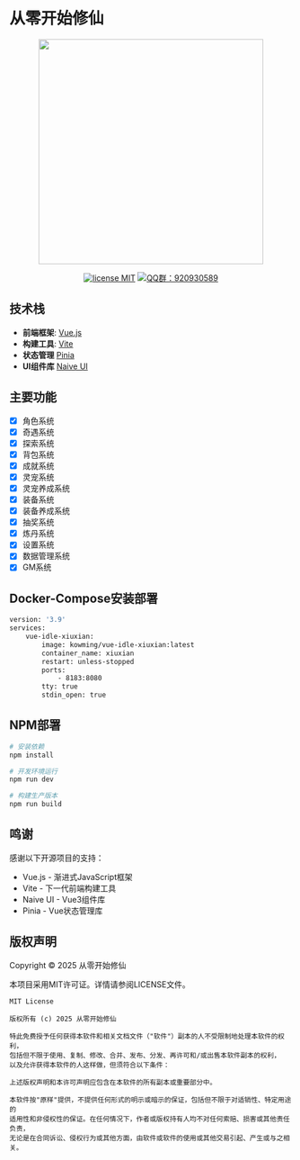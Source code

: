 # 从零开始修仙
<p align="center">
    <img src="https://i0.hdslb.com/bfs/article/c5bd547efa79470ccaab206c22b694c48941412.png" width="400">
</p>
<p align="center">
    <a href="https://opensource.org/licenses/MIT"><img src="https://img.shields.io/badge/license-MIT-blue" alt="license MIT"></a>
    <a href="https://qm.qq.com/q/iifNs5qukg"><img src="https://img.shields.io/badge/QQ%E7%BE%A4-920930589-green" alt="QQ群：920930589"></a>
</p>

## 技术栈

- **前端框架**: [Vue.js](https://cn.vuejs.org)
- **构建工具**: [Vite](https://cn.vite.dev)
- **状态管理** [Pinia](https://pinia.vuejs.org/zh)
- **UI组件库** [Naive UI](https://www.naiveui.com/zh-CN)

## 主要功能
- [x] 角色系统
- [x] 奇遇系统
- [x] 探索系统
- [x] 背包系统
- [x] 成就系统
- [x] 灵宠系统
- [x] 灵宠养成系统
- [x] 装备系统
- [x] 装备养成系统
- [x] 抽奖系统
- [x] 炼丹系统 
- [x] 设置系统
- [x] 数据管理系统
- [x] GM系统

## Docker-Compose安装部署
```bash
version: '3.9'
services:
    vue-idle-xiuxian:
        image: kowming/vue-idle-xiuxian:latest
        container_name: xiuxian
        restart: unless-stopped
        ports:
            - 8183:8080
        tty: true
        stdin_open: true
```

## NPM部署
```bash
# 安装依赖
npm install

# 开发环境运行
npm run dev

# 构建生产版本
npm run build
```

## 鸣谢

感谢以下开源项目的支持：

- Vue.js - 渐进式JavaScript框架
- Vite - 下一代前端构建工具
- Naive UI - Vue3组件库
- Pinia - Vue状态管理库

## 版权声明

Copyright © 2025 从零开始修仙

本项目采用MIT许可证。详情请参阅LICENSE文件。

```
MIT License

版权所有 (c) 2025 从零开始修仙

特此免费授予任何获得本软件和相关文档文件（"软件"）副本的人不受限制地处理本软件的权利，
包括但不限于使用、复制、修改、合并、发布、分发、再许可和/或出售本软件副本的权利，
以及允许获得本软件的人这样做，但须符合以下条件：

上述版权声明和本许可声明应包含在本软件的所有副本或重要部分中。

本软件按"原样"提供，不提供任何形式的明示或暗示的保证，包括但不限于对适销性、特定用途的
适用性和非侵权性的保证。在任何情况下，作者或版权持有人均不对任何索赔、损害或其他责任负责，
无论是在合同诉讼、侵权行为或其他方面，由软件或软件的使用或其他交易引起、产生或与之相关。
```
